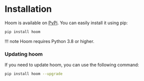 # Installation

Hoom is available on [PyPi](https://pypi.org/project/hoom/). You can easily install it using pip:

```bash
pip install hoom
```

!!! note
    Hoom requires Python 3.8 or higher.


### Updating hoom

If you need to update hoom, you can use the following command:

```bash
pip install hoom --upgrade
```